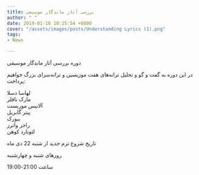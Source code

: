 ```yaml
---
title: بررسی آثار ماندگار موسیقی
author: " "
date: 2019-01-10 10:25:54 +0000
cover: "/assets/images/posts/Understanding Lyrics (1).png"
tags:
- News

---
```

دوره بررسی آثار ماندگار موسیقی

 در این دوره به گفت و گو و تحلیل ترانه‌های هفت موزیسین و ترانه‌سرای بزرگ خواهیم پرداخت:

لهاسا دسلا  
مارک نافلر  
آلانیس موریست  
پیتر گابریل  
بیورک  
راجر واترز  
لئونارد کوهن

تاریخ شروع ترم جدید از شنبه 22 دی ماه

روزهای شنبه و چهارشنبه

ساعت  21:00-19:00